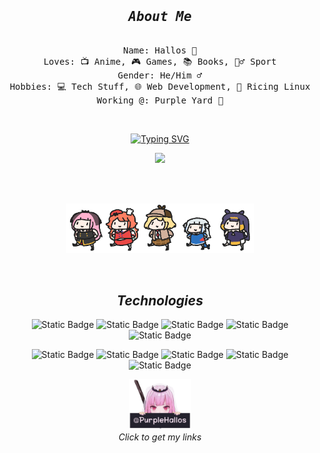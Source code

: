 <div align="center">

<pre>
 <h2><strong><em>About Me</em></strong></h2>
Name: Hallos 👋
Loves: 📺 Anime, 🎮 Games, 📚 Books, 🏃‍♂️ Sport
Gender: He/Him ♂️
Hobbies: 💻 Tech Stuff, 🌐 Web Development, 🐧 Ricing Linux
Working @: Purple Yard 🏢
</pre>

<br>

[![Typing SVG](https://readme-typing-svg.demolab.com?font=Fira+Code&color=F4C9DC&center=true&vCenter=true&multiline=true&repeat=false&random=false&width=435&height=100&lines=Yahallo+~+llo~;Welcome+to+my+profile+%F0%9F%8C%9F)](https://git.io/typing-svg)

<img src="https://lanyard.kyrie25.me/api/1154452833282818078?borderRadius=20px&idleMessage=Probably%20configuring%20something%20%E2%9A%99%EF%B8%8F" width="400" height="auto">

<br>


<br><br>


<p align="center">
  <img src="https://raw.githubusercontent.com/PurpleHallos/PurpleHallos/main/assets/parade.webp" width="300px" alt="Parade"/>

</p>



<br>

## ***Technologies***


![Static Badge](https://img.shields.io/badge/HTML5-%23E34F26?style=flat&logo=html5&logoColor=white)
![Static Badge](https://img.shields.io/badge/CSS3-%231572B6?style=flat&logo=css3&logoColor=white)
![Static Badge](https://img.shields.io/badge/JavaScript-%23F7DF1E?style=flat&logo=javascript&logoColor=black)
![Static Badge](https://img.shields.io/badge/Wordpress-%2321759B?style=flat&logo=wordpress)
![Static Badge](https://img.shields.io/badge/Hugo-%23FF4088?style=flat&logo=hugo&logoColor=white)

![Static Badge](https://img.shields.io/badge/Github-%23181717?style=flat&logo=github)
![Static Badge](https://img.shields.io/badge/Ansible-%23EE0000?style=flat&logo=ansible)
![Static Badge](https://img.shields.io/badge/Linux-%23FCC624?style=flat&logo=linux&logoColor=black)
![Static Badge](https://img.shields.io/badge/virtualbox-%23183A61?style=flat&logo=virtualbox&logoColor=white)
![Static Badge](https://img.shields.io/badge/Docker-%232496ED?style=flat&logo=docker&logoColor=white)





<p align="center">
  <a href="#https://links.purpleyard.xyz/">
    <img src="https://raw.githubusercontent.com/PurpleHallos/PurpleHallos/main/assets/username.png" width="20%" alt="Username"/>
  </a>
  <br>
  <em>Click to get my links</em>
</p>


</div>
